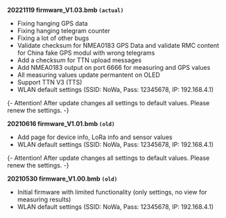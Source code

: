 
**20221119 firmware_V1.03.bmb `(actual)`**

* Fixing hanging GPS data
* Fixing hanging telegram counter
* Fixing a lot of other bugs
* Validate checksum for NMEA0183 GPS Data and validate RMC content for China fake GPS modul with wrong telegrams
* Add a checksum for TTN upload messages
* Add NMEA0183 output on port 6666 for measuring and GPS values
* All measuring values update permantent on OLED
* Support TTN V3 (TTS)
* WLAN default settings (SSID: NoWa, Pass: 12345678, IP: 192.168.4.1)

{- Attention! After update changes all settings to default values. Please renew the settings. -}


**20210616 firmware_V1.01.bmb `(old)`**

* Add page for device info, LoRa info and sensor values
* WLAN default settings (SSID: NoWa, Pass: 12345678, IP: 192.168.4.1)

{- Attention! After update changes all settings to default values. Please renew the settings. -}


**20210530 firmware_V1.00.bmb `(old)`**

* Initial firmware with limited functionality (only settings, no view for measuring results)
* WLAN default settings (SSID: NoWa, Pass: 12345678, IP: 192.168.4.1)
